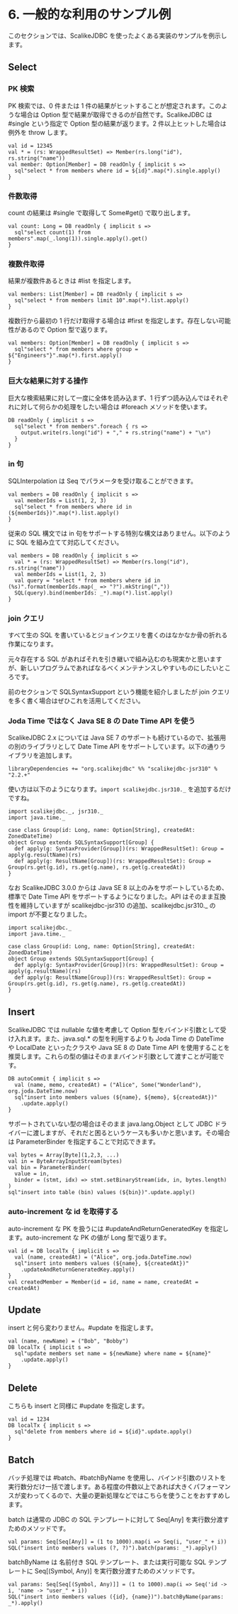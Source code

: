 # 6. 一般的な利用のサンプル例

このセクションでは、ScalikeJDBC を使ったよくある実装のサンプルを例示します。

## Select

### PK 検索

PK 検索では、0 件または 1 件の結果がヒットすることが想定されます。このような場合は Option 型で結果が取得できるのが自然です。ScalikeJDBC は #single という指定で Option 型の結果が返ります。2 件以上ヒットした場合は例外を throw します。

    val id = 12345
    val * = (rs: WrappedResultSet) => Member(rs.long("id"), rs.string("name"))
    val member: Option[Member] = DB readOnly { implicit s =>
      sql"select * from members where id = ${id}".map(*).single.apply()
    }

### 件数取得

count の結果は #single で取得して Some#get() で取り出します。

    val count: Long = DB readOnly { implicit s =>
      sql"select count(1) from members".map(_.long(1)).single.apply().get()
    }

### 複数件取得

結果が複数件あるときは #list を指定します。

    val members: List[Member] = DB readOnly { implicit s =>
      sql"select * from members limit 10".map(*).list.apply()
    }

複数行から最初の 1 行だけ取得する場合は #first を指定します。存在しない可能性があるので Option 型で返ります。

    val members: Option[Member] = DB readOnly { implicit s =>
      sql"select * from members where group = ${"Engineers"}".map(*).first.apply()
    }

### 巨大な結果に対する操作

巨大な検索結果に対して一度に全体を読み込まず、1 行ずつ読み込んではそれぞれに対して何らかの処理をしたい場合は #foreach メソッドを使います。

    DB readOnly { implicit s =>
      sql"select * from members".foreach { rs =>
        output.write(rs.long("id") + "," + rs.string("name") + "\n")
      }
    }

### in 句

SQLInterpolation は Seq でパラメータを受け取ることができます。

    val members = DB readOnly { implicit s =>
      val memberIds = List(1, 2, 3)
      sql"select * from members where id in (${memberIds})".map(*).list.apply()
    }

従来の SQL 構文では in 句をサポートする特別な構文はありません。以下のように SQL を組み立てて対応してください。

    val members = DB readOnly { implicit s =>
      val * = (rs: WrappedResultSet) => Member(rs.long("id"), rs.string("name"))
      val memberIds = List(1, 2, 3)
      val query = "select * from members where id in (%s)".format(memberIds.map(_ => "?").mkString(","))
      SQL(query).bind(memberIds: _*).map(*).list.apply()
    }

### join クエリ

すべて生の SQL を書いているとジョインクエリを書くのはなかなか骨の折れる作業になります。

元々存在する SQL があればそれを引き継いで組み込むのも現実かと思いますが、新しいプログラムであればなるべくメンテナンスしやすいものにしたいところです。

前のセクションで SQLSyntaxSupport という機能を紹介しましたが join クエリを多く書く場合はぜひこれを活用してください。

### Joda Time ではなく Java SE 8 の Date Time API を使う

ScalikeJDBC 2.x については Java SE 7 のサポートも続けているので、拡張用の別のライブラリとして Date Time API をサポートしています。以下の通りライブラリを追加します。

    libraryDependencies += "org.scalikejdbc" %% "scalikejdbc-jsr310" % "2.2.+"

使い方は以下のようになります。`import scalikejdbc.jsr310._` を追加するだけですね。

    import scalikejdbc._, jsr310._
    import java.time._

    case class Group(id: Long, name: Option[String], createdAt: ZonedDateTime)
    object Group extends SQLSyntaxSupport[Group] {
      def apply(g: SyntaxProvider[Group])(rs: WrappedResultSet): Group = apply(g.resultName)(rs)
      def apply(g: ResultName[Group])(rs: WrappedResultSet): Group = Group(rs.get(g.id), rs.get(g.name), rs.get(g.createdAt))
    }

なお ScalikeJDBC 3.0.0 からは Java SE 8 以上のみをサポートしているため、標準で Date Time API をサポートするようになりました。API はそのまま互換性を維持していますが scalikejdbc-jsr310 の追加、scalikejdbc.jsr310._ の import が不要となりました。

    import scalikejdbc._
    import java.time._

    case class Group(id: Long, name: Option[String], createdAt: ZonedDateTime)
    object Group extends SQLSyntaxSupport[Group] {
      def apply(g: SyntaxProvider[Group])(rs: WrappedResultSet): Group = apply(g.resultName)(rs)
      def apply(g: ResultName[Group])(rs: WrappedResultSet): Group = Group(rs.get(g.id), rs.get(g.name), rs.get(g.createdAt))
    }

## Insert

ScalikeJDBC では nullable な値を考慮して Option 型をバインド引数として受け入れます。また、java.sql.* の型を利用するよりも Joda Time の DateTime や LocalDate といったクラスや Java SE 8 の Date Time API を使用することを推奨します。これらの型の値はそのままバインド引数として渡すことが可能です。

    DB autoCommit { implicit s =>
      val (name, memo, createdAt) = ("Alice", Some("Wonderland"), org.joda.DateTime.now)
      sql"insert into members values (${name}, ${memo}, ${createdAt})"
        .update.apply()
    }

サポートされていない型の場合はそのまま java.lang.Object として JDBC ドライバーに渡しますが、それだと困るというケースも多いかと思います。その場合は ParameterBinder を指定することで対応できます。

    val bytes = Array[Byte](1,2,3, ...)
    val in = ByteArrayInputStream(bytes)
    val bin = ParameterBinder(
      value = in,
      binder = (stmt, idx) => stmt.setBinaryStream(idx, in, bytes.length)
    )
    sql"insert into table (bin) values (${bin})".update.apply()

### auto-increment な id を取得する

auto-increment な PK を扱うには #updateAndReturnGeneratedKey を指定します。auto-increment な PK の値が Long 型で返ります。

    val id = DB localTx { implicit s =>
      val (name, createdAt) = ("Alice", org.joda.DateTime.now)
      sql"insert into members values (${name}, ${createdAt})"
        .updateAndReturnGeneratedKey.apply()
    }
    val createdMember = Member(id = id, name = name, createdAt = createdAt)

## Update

insert と何ら変わりません。#update を指定します。

    val (name, newName) = ("Bob", "Bobby")
    DB localTx { implicit s =>
      sql"update members set name = ${newName} where name = ${name}"
        .update.apply()
    }

## Delete

こちらも insert と同様に #update を指定します。

    val id = 1234
    DB localTx { implicit s =>
      sql"delete from members where id = ${id}".update.apply()
    }

## Batch

バッチ処理では #batch、#batchByName を使用し、バインド引数のリストを実行数分だけ一括で渡します。ある程度の件数以上であれば大きくパフォーマンスが変わってくるので、大量の更新処理などではこちらを使うことをおすすめします。

batch は通常の JDBC の SQL テンプレートに対して Seq[Any] を実行数分渡すためのメソッドです。

    val params: Seq[Seq[Any]] = (1 to 1000).map(i => Seq(i, "user_" + i))
    SQL("insert into members values (?, ?)").batch(params: _*).apply()

batchByName は 名前付き SQL テンプレート、または実行可能な SQL テンプレートに Seq[(Symbol, Any)] を実行数分渡すためのメソッドです。

    val params: Seq[Seq[(Symbol, Any)]] = (1 to 1000).map(i => Seq('id -> i, 'name -> "user_" + i))
    SQL("insert into members values ({id}, {name})").batchByName(params: _*).apply()

